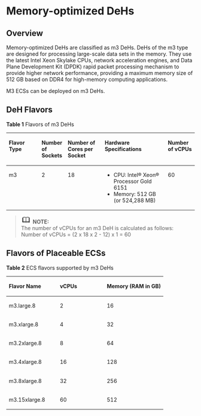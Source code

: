 # Memory-optimized DeHs<a name="EN-US_TOPIC_0105897861"></a>

## Overview<a name="section16676164654612"></a>

Memory-optimized DeHs are classified as m3 DeHs. DeHs of the m3 type are designed for processing large-scale data sets in the memory. They use the latest Intel Xeon Skylake CPUs, network acceleration engines, and Data Plane Development Kit \(DPDK\) rapid packet processing mechanism to provide higher network performance, providing a maximum memory size of 512 GB based on DDR4 for high-memory computing applications.

M3 ECSs can be deployed on m3 DeHs.

## DeH Flavors<a name="section12590111016471"></a>

**Table  1**  Flavors of m3 DeHs

<a name="table12679291125"></a>
<table><thead align="left"><tr id="row1726842910128"><th class="cellrowborder" valign="top" width="17.340000000000003%" id="mcps1.2.6.1.1"><p id="p42681129111211"><a name="p42681129111211"></a><a name="p42681129111211"></a><strong id="b84235270672137"><a name="b84235270672137"></a><a name="b84235270672137"></a><strong id="b2102173618445"><a name="b2102173618445"></a><a name="b2102173618445"></a>Flavor Type</strong></strong></p>
</th>
<th class="cellrowborder" valign="top" width="13.930000000000003%" id="mcps1.2.6.1.2"><p id="p1426820297121"><a name="p1426820297121"></a><a name="p1426820297121"></a><strong id="b842352706142824"><a name="b842352706142824"></a><a name="b842352706142824"></a>Number of Sockets</strong></p>
</th>
<th class="cellrowborder" valign="top" width="19.610000000000003%" id="mcps1.2.6.1.3"><p id="p026862921214"><a name="p026862921214"></a><a name="p026862921214"></a><strong id="b842352706142828"><a name="b842352706142828"></a><a name="b842352706142828"></a>Number of Cores per Socket</strong></p>
</th>
<th class="cellrowborder" valign="top" width="33.52%" id="mcps1.2.6.1.4"><p id="p10268142913125"><a name="p10268142913125"></a><a name="p10268142913125"></a><strong id="b842352706142834"><a name="b842352706142834"></a><a name="b842352706142834"></a>Hardware Specifications</strong></p>
</th>
<th class="cellrowborder" valign="top" width="15.600000000000003%" id="mcps1.2.6.1.5"><p id="p16994164211432"><a name="p16994164211432"></a><a name="p16994164211432"></a><strong id="b842352706142839"><a name="b842352706142839"></a><a name="b842352706142839"></a>Number of vCPUs</strong></p>
</th>
</tr>
</thead>
<tbody><tr id="row6269229171217"><td class="cellrowborder" valign="top" width="17.340000000000003%" headers="mcps1.2.6.1.1 "><p id="p1178834518126"><a name="p1178834518126"></a><a name="p1178834518126"></a>m3</p>
</td>
<td class="cellrowborder" valign="top" width="13.930000000000003%" headers="mcps1.2.6.1.2 "><p id="p48641542145814"><a name="p48641542145814"></a><a name="p48641542145814"></a>2</p>
</td>
<td class="cellrowborder" valign="top" width="19.610000000000003%" headers="mcps1.2.6.1.3 "><p id="p13865204215819"><a name="p13865204215819"></a><a name="p13865204215819"></a>18</p>
</td>
<td class="cellrowborder" valign="top" width="33.52%" headers="mcps1.2.6.1.4 "><a name="ul209928558418"></a><a name="ul209928558418"></a><ul id="ul209928558418"><li>CPU: Intel&reg; Xeon&reg; Processor Gold 6151</li><li>Memory: 512 GB (or 524,288 MB)</li></ul>
</td>
<td class="cellrowborder" valign="top" width="15.600000000000003%" headers="mcps1.2.6.1.5 "><p id="p1657717113434"><a name="p1657717113434"></a><a name="p1657717113434"></a>60</p>
</td>
</tr>
</tbody>
</table>

>![](public_sys-resources/icon-note.gif) **NOTE:**   
>The number of vCPUs for an m3 DeH is calculated as follows:   
>Number of vCPUs = \(2 x 18 x 2 - 12\) x 1 = 60  

## Flavors of Placeable ECSs<a name="section24891827164715"></a>

**Table  2**  ECS flavors supported by m3 DeHs

<a name="table1352634845219"></a>
<table><thead align="left"><tr id="row165279486526"><th class="cellrowborder" valign="top" width="32.47%" id="mcps1.2.4.1.1"><p id="p202471645134218"><a name="p202471645134218"></a><a name="p202471645134218"></a><strong id="b134048273508"><a name="b134048273508"></a><a name="b134048273508"></a>Flavor Name</strong></p>
</th>
<th class="cellrowborder" valign="top" width="29.87%" id="mcps1.2.4.1.2"><p id="p2038862911476"><a name="p2038862911476"></a><a name="p2038862911476"></a><strong id="b842352706193754"><a name="b842352706193754"></a><a name="b842352706193754"></a>vCPUs</strong></p>
</th>
<th class="cellrowborder" valign="top" width="37.66%" id="mcps1.2.4.1.3"><p id="p838892910478"><a name="p838892910478"></a><a name="p838892910478"></a><strong id="b84235270619382"><a name="b84235270619382"></a><a name="b84235270619382"></a>Memory (RAM in GB)</strong></p>
</th>
</tr>
</thead>
<tbody><tr id="row16527174818526"><td class="cellrowborder" valign="top" width="32.47%" headers="mcps1.2.4.1.1 "><p id="p27530067203215"><a name="p27530067203215"></a><a name="p27530067203215"></a>m3.large.8</p>
</td>
<td class="cellrowborder" valign="top" width="29.87%" headers="mcps1.2.4.1.2 "><p id="p17443704203215"><a name="p17443704203215"></a><a name="p17443704203215"></a>2</p>
</td>
<td class="cellrowborder" valign="top" width="37.66%" headers="mcps1.2.4.1.3 "><p id="p59515798203733"><a name="p59515798203733"></a><a name="p59515798203733"></a>16</p>
</td>
</tr>
<tr id="row152754835211"><td class="cellrowborder" valign="top" width="32.47%" headers="mcps1.2.4.1.1 "><p id="p1535699203215"><a name="p1535699203215"></a><a name="p1535699203215"></a>m3.xlarge.8</p>
</td>
<td class="cellrowborder" valign="top" width="29.87%" headers="mcps1.2.4.1.2 "><p id="p1115135203215"><a name="p1115135203215"></a><a name="p1115135203215"></a>4</p>
</td>
<td class="cellrowborder" valign="top" width="37.66%" headers="mcps1.2.4.1.3 "><p id="p61879054203733"><a name="p61879054203733"></a><a name="p61879054203733"></a>32</p>
</td>
</tr>
<tr id="row1652718484520"><td class="cellrowborder" valign="top" width="32.47%" headers="mcps1.2.4.1.1 "><p id="p30035298203220"><a name="p30035298203220"></a><a name="p30035298203220"></a>m3.2xlarge.8</p>
</td>
<td class="cellrowborder" valign="top" width="29.87%" headers="mcps1.2.4.1.2 "><p id="p27498652203220"><a name="p27498652203220"></a><a name="p27498652203220"></a>8</p>
</td>
<td class="cellrowborder" valign="top" width="37.66%" headers="mcps1.2.4.1.3 "><p id="p16852482203733"><a name="p16852482203733"></a><a name="p16852482203733"></a>64</p>
</td>
</tr>
<tr id="row5527114835210"><td class="cellrowborder" valign="top" width="32.47%" headers="mcps1.2.4.1.1 "><p id="p34482845203220"><a name="p34482845203220"></a><a name="p34482845203220"></a>m3.4xlarge.8</p>
</td>
<td class="cellrowborder" valign="top" width="29.87%" headers="mcps1.2.4.1.2 "><p id="p46554934203220"><a name="p46554934203220"></a><a name="p46554934203220"></a>16</p>
</td>
<td class="cellrowborder" valign="top" width="37.66%" headers="mcps1.2.4.1.3 "><p id="p30368433203733"><a name="p30368433203733"></a><a name="p30368433203733"></a>128</p>
</td>
</tr>
<tr id="row332193415414"><td class="cellrowborder" valign="top" width="32.47%" headers="mcps1.2.4.1.1 "><p id="p38487038203220"><a name="p38487038203220"></a><a name="p38487038203220"></a>m3.8xlarge.8</p>
</td>
<td class="cellrowborder" valign="top" width="29.87%" headers="mcps1.2.4.1.2 "><p id="p43855233203220"><a name="p43855233203220"></a><a name="p43855233203220"></a>32</p>
</td>
<td class="cellrowborder" valign="top" width="37.66%" headers="mcps1.2.4.1.3 "><p id="p13904994203733"><a name="p13904994203733"></a><a name="p13904994203733"></a>256</p>
</td>
</tr>
<tr id="row3527648155219"><td class="cellrowborder" valign="top" width="32.47%" headers="mcps1.2.4.1.1 "><p id="p25120671203636"><a name="p25120671203636"></a><a name="p25120671203636"></a>m3.15xlarge.8</p>
</td>
<td class="cellrowborder" valign="top" width="29.87%" headers="mcps1.2.4.1.2 "><p id="p36263685203636"><a name="p36263685203636"></a><a name="p36263685203636"></a>60</p>
</td>
<td class="cellrowborder" valign="top" width="37.66%" headers="mcps1.2.4.1.3 "><p id="p51677410203636"><a name="p51677410203636"></a><a name="p51677410203636"></a>512</p>
</td>
</tr>
</tbody>
</table>

